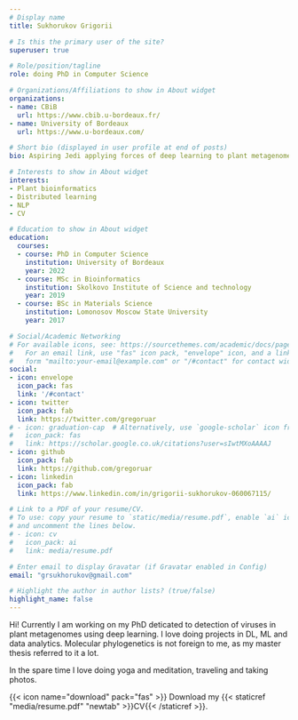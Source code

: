 ```yaml
---
# Display name
title: Sukhorukov Grigorii

# Is this the primary user of the site?
superuser: true

# Role/position/tagline
role: doing PhD in Computer Science 

# Organizations/Affiliations to show in About widget
organizations:
- name: CBiB
  url: https://www.cbib.u-bordeaux.fr/
- name: University of Bordeaux
  url: https://www.u-bordeaux.com/

# Short bio (displayed in user profile at end of posts)
bio: Aspiring Jedi applying forces of deep learning to plant metagenomes.

# Interests to show in About widget
interests:
- Plant bioinformatics
- Distributed learning
- NLP
- CV

# Education to show in About widget
education:
  courses:
  - course: PhD in Computer Science
    institution: University of Bordeaux
    year: 2022
  - course: MSc in Bioinformatics
    institution: Skolkovo Institute of Science and technology
    year: 2019
  - course: BSc in Materials Science
    institution: Lomonosov Moscow State University
    year: 2017

# Social/Academic Networking
# For available icons, see: https://sourcethemes.com/academic/docs/page-builder/#icons
#   For an email link, use "fas" icon pack, "envelope" icon, and a link in the
#   form "mailto:your-email@example.com" or "/#contact" for contact widget.
social:
- icon: envelope
  icon_pack: fas
  link: '/#contact'
- icon: twitter
  icon_pack: fab
  link: https://twitter.com/gregoruar
# - icon: graduation-cap  # Alternatively, use `google-scholar` icon from `ai` icon pack
#   icon_pack: fas 
#   link: https://scholar.google.co.uk/citations?user=sIwtMXoAAAAJ
- icon: github
  icon_pack: fab
  link: https://github.com/gregoruar
- icon: linkedin
  icon_pack: fab
  link: https://www.linkedin.com/in/grigorii-sukhorukov-060067115/

# Link to a PDF of your resume/CV.
# To use: copy your resume to `static/media/resume.pdf`, enable `ai` icons in `params.toml`, 
# and uncomment the lines below.
# - icon: cv
#   icon_pack: ai
#   link: media/resume.pdf

# Enter email to display Gravatar (if Gravatar enabled in Config)
email: "grsukhorukov@gmail.com"

# Highlight the author in author lists? (true/false)
highlight_name: false
---
```


Hi! Currently I am working on my PhD deticated to detection of viruses in plant metagenomes using deep learning. I love doing projects in DL, ML and data analytics. Molecular phylogenetics is not foreign to me, as my master thesis referred to it a lot.

In the spare time I love doing yoga and meditation, traveling and taking photos.

{{< icon name="download" pack="fas" >}} Download my {{< staticref "media/resume.pdf" "newtab" >}}CV{{< /staticref >}}.
